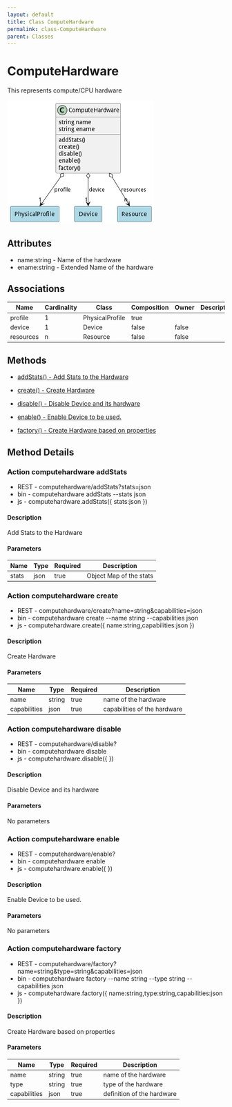 ```yaml
---
layout: default
title: Class ComputeHardware
permalink: class-ComputeHardware
parent: Classes
---
```


# ComputeHardware

This represents compute/CPU hardware

![Logical Diagram](./logical.png)

## Attributes

* name:string - Name of the hardware
* ename:string - Extended Name of the hardware


## Associations

| Name | Cardinality | Class | Composition | Owner | Description |
| --- | --- | --- | --- | --- | --- |
| profile | 1 | PhysicalProfile | true |  |  |
| device | 1 | Device | false | false |  |
| resources | n | Resource | false | false |  |







## Methods

* [addStats() - Add Stats to the Hardware](#action-addStats)

* [create() - Create Hardware](#action-create)

* [disable() - Disable Device and its hardware](#action-disable)

* [enable() - Enable Device to be used.](#action-enable)

* [factory() - Create Hardware based on properties](#action-factory)


<h2>Method Details</h2>
    
### Action computehardware addStats



* REST - computehardware/addStats?stats=json
* bin - computehardware addStats --stats json
* js - computehardware.addStats({ stats:json })

#### Description
Add Stats to the Hardware

#### Parameters

| Name | Type | Required | Description |
|---|---|---|---|
| stats | json |true | Object Map of the stats |




### Action computehardware create



* REST - computehardware/create?name=string&amp;capabilities=json
* bin - computehardware create --name string --capabilities json
* js - computehardware.create({ name:string,capabilities:json })

#### Description
Create Hardware

#### Parameters

| Name | Type | Required | Description |
|---|---|---|---|
| name | string |true | name of the hardware |
| capabilities | json |true | capabilities of the hardware |




### Action computehardware disable



* REST - computehardware/disable?
* bin - computehardware disable 
* js - computehardware.disable({  })

#### Description
Disable Device and its hardware

#### Parameters

No parameters



### Action computehardware enable



* REST - computehardware/enable?
* bin - computehardware enable 
* js - computehardware.enable({  })

#### Description
Enable Device to be used.

#### Parameters

No parameters



### Action computehardware factory



* REST - computehardware/factory?name=string&amp;type=string&amp;capabilities=json
* bin - computehardware factory --name string --type string --capabilities json
* js - computehardware.factory({ name:string,type:string,capabilities:json })

#### Description
Create Hardware based on properties

#### Parameters

| Name | Type | Required | Description |
|---|---|---|---|
| name | string |true | name of the hardware |
| type | string |true | type of the hardware |
| capabilities | json |true | definition of the hardware |





